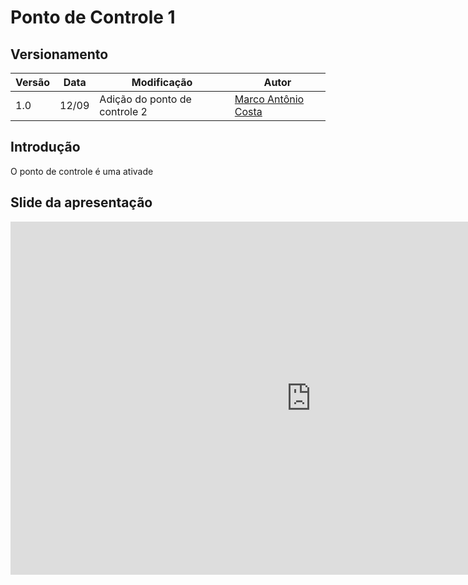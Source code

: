 # Ponto de Controle 1 
## Versionamento
| Versão | Data | Modificação | Autor |
| --- | --- | --- | --- | 
| 1.0 | 12/09 | Adição do ponto de controle 2 | [Marco Antônio Costa](https://github.com/markinlimac) |

## Introdução 
O ponto de controle é uma ativade

## Slide da apresentação
<iframe src="https://onedrive.live.com/embed?cid=BF57438226358932&amp;resid=BF57438226358932%21909&amp;authkey=AEfn860SEf3-Icw&amp;em=2&amp;wdAr=1.7777777777777777" width="962px" height="565px" frameborder="0">Este é um apresentação do <a target="_blank" href="https://office.com">Microsoft Office</a> incorporado, da plataforma <a target="_blank" href="https://office.com/webapps">Office</a>.</iframe>